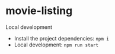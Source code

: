 # movie-listing

Local development
- Install the project dependencies: `npm i`
- Local development: `npm run start`